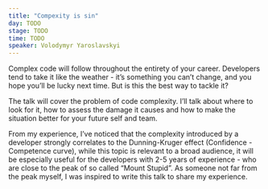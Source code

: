 ```yaml
---
title: "Compexity is sin"
day: TODO
stage: TODO
time: TODO
speaker: Volodymyr Yaroslavskyi
---
```


Complex code will follow throughout the entirety of your career. Developers tend to take it like the weather - it’s something you can’t change, and you hope you’ll be lucky next time. But is this the best way to tackle it? 

The talk will cover the problem of code complexity. I’ll talk about where to look for it, how to assess the damage it causes and how to make the situation better for your future self and team. 

From my experience, I’ve noticed that the complexity introduced by a developer strongly correlates to the Dunning-Kruger effect (Confidence - Competence curve), while this topic is relevant to a broad audience, it will be especially useful for the developers with 2-5 years of experience - who are close to the peak of so called “Mount Stupid”. As someone not far from the peak myself, I was inspired to write this talk to share my experience.
    